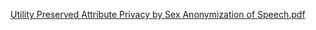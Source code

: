 [Utility Preserved Attribute Privacy by Sex Anonymization of Speech.pdf](https://github.com/daniel-huang-1230/Speech-Anonymization/files/11258787/Speech_anonymization.pdf)
